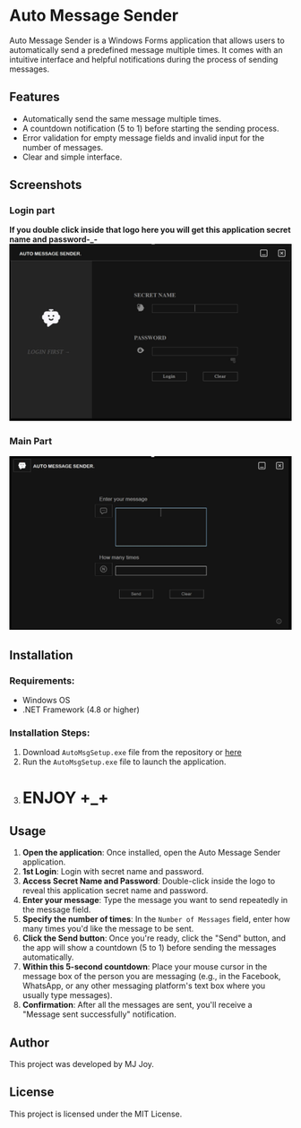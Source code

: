 # Auto Message Sender

Auto Message Sender is a Windows Forms application that allows users to automatically send a predefined message multiple times. It comes with an intuitive interface and helpful notifications during the process of sending messages.

## Features
- Automatically send the same message multiple times.
- A countdown notification (5 to 1) before starting the sending process.
- Error validation for empty message fields and invalid input for the number of messages.
- Clear and simple interface.

## Screenshots

### Login part
**If you double click inside that logo here you will get this application secret name and password-_-**
![Countdown Notification](./images/1.jpg)

### Main Part
![Message Sent Confirmation](./images/2.jpg)

## Installation

### Requirements:
- Windows OS
- .NET Framework (4.8 or higher)

### Installation Steps:

1. Download `AutoMsgSetup.exe` file from the repository or [here](https://github.com/MJJoy49/AutoMsgSender/blob/main/AutoMsgSetup.exe)
2. Run the `AutoMsgSetup.exe` file to launch the application.
3. # ENJOY +_+



## Usage

1. **Open the application**: Once installed, open the Auto Message Sender application.
2. **1st Login**: Login with secret name and password.
3. **Access Secret Name and Password**: Double-click inside the logo to reveal this application secret name and password.
4. **Enter your message**: Type the message you want to send repeatedly in the message field.
5. **Specify the number of times**: In the `Number of Messages` field, enter how many times you'd like the message to be sent.
6. **Click the Send button**: Once you're ready, click the "Send" button, and the app will show a countdown (5 to 1) before sending the messages automatically.
7. **Within this 5-second countdown**: Place your mouse cursor in the message box of the person you are messaging (e.g., in the Facebook, WhatsApp, or any other messaging platform's text box where you usually type messages).
8. **Confirmation**: After all the messages are sent, you'll receive a "Message sent successfully" notification.

## Author
This project was developed by MJ Joy. 

## License
This project is licensed under the MIT License.

